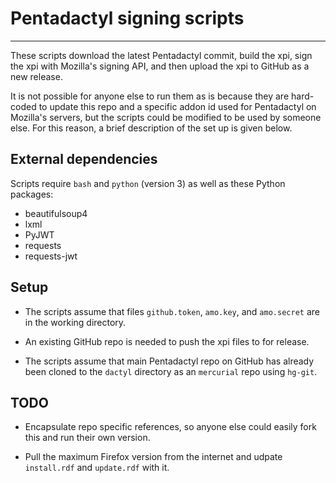 # Pentadactyl signing scripts
---
These scripts download the latest Pentadactyl commit, build the xpi, sign
the xpi with Mozilla's signing API, and then upload the xpi to GitHub as a new
release.

It is not possible for anyone else to run them as is because they are
hard-coded to update this repo and a specific addon id used for Pentadactyl on
Mozilla's servers, but the scripts could be modified to be used by someone
else. For this reason, a brief description of the set up is given below.

## External dependencies
Scripts require `bash` and `python` (version 3) as well as these Python
packages:
* beautifulsoup4
* lxml
* PyJWT
* requests
* requests-jwt

## Setup
* The scripts assume that files `github.token`, `amo.key`, and `amo.secret` are
  in the working directory.

* An existing GitHub repo is needed to push the xpi files to for release.

* The scripts assume that main Pentadactyl repo on GitHub has already been
  cloned to the `dactyl` directory as an `mercurial` repo using `hg-git`.

## TODO
* Encapsulate repo specific references, so anyone else could easily fork this
  and run their own version.

* Pull the maximum Firefox version from the internet and udpate `install.rdf`
  and `update.rdf` with it.
